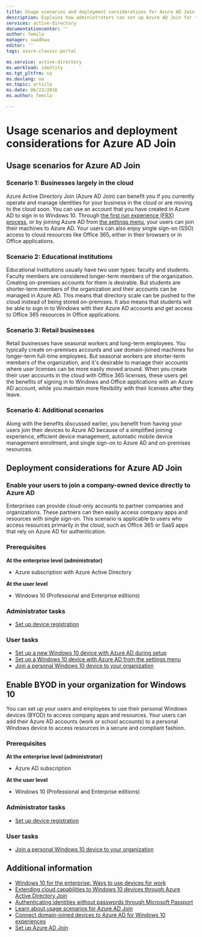 ```yaml
---
title: Usage scenarios and deployment considerations for Azure AD Join| Microsoft Azure
description: Explains how administrators can set up Azure AD Join for their end users (employees, students, other users). It also discusses the different real-world scenarios for using Azure AD Join.
services: active-directory
documentationcenter: ''
author: femila
manager: swadhwa
editor: ''
tags: azure-classic-portal

ms.service: active-directory
ms.workload: identity
ms.tgt_pltfrm: na
ms.devlang: na
ms.topic: article
ms.date: 06/23/2016
ms.author: femila

---
```

# Usage scenarios and deployment considerations for Azure AD Join
## Usage scenarios for Azure AD Join
### Scenario 1: Businesses largely in the cloud
Azure Active Directory Join (Azure AD Join) can benefit you if you currently operate and manage identities for your business in the cloud or are moving to the cloud soon. You can use an account that you have created in Azure AD to sign in to Windows 10. Through [the first run experience (FRX) process](active-directory-azureadjoin-user-frx.md), or by joining Azure AD from [the settings menu](active-directory-azureadjoin-user-upgrade.md), your users can join their machines to Azure AD.  Your users can also enjoy single sign-on (SSO) access to  cloud resources like Office 365, either in their browsers or in Office applications.

### Scenario 2: Educational institutions
Educational institutions usually have two user types: faculty and students. Faculty members are considered longer-term members of the organization. Creating on-premises accounts for them is desirable. But students are shorter-term members of the organization and  their accounts can be managed in Azure AD. This means that directory scale can be pushed to the cloud instead of being stored on-premises. It also means that students  will be able to sign in to Windows with their Azure AD accounts and get access to Office 365 resources in Office applications.

### Scenario 3: Retail businesses
Retail businesses have seasonal workers and long-term employees. You typically create on-premises accounts and use domain-joined machines for longer-term full-time employees. But seasonal workers are shorter-term members of the organization, and it's desirable to manage their accounts where user licenses can be more easily moved around. When you create their user accounts in the cloud with Office 365 licenses, these users get the benefits of signing in to Windows and Office applications with an Azure AD account, while you maintain more flexibility with their licenses after they leave.

### Scenario 4: Additional scenarios
Along with the benefits discussed earlier, you  benefit from having your users join their devices to Azure AD because of a simplified joining experience, efficient device management, automatic mobile device management enrollment, and single sign-on to Azure AD and on-premises resources.  

## Deployment considerations for Azure AD Join
### Enable your users to join a company-owned device directly to Azure AD
Enterprises can provide cloud-only accounts to partner companies and organizations. These partners can then easily access company apps and resources with single sign-on. This scenario is applicable to users who access resources primarily in the cloud, such as Office 365 or SaaS apps that rely on Azure AD for authentication.

### Prerequisites
**At the enterprise level (administrator)**

* Azure subscription with Azure Active Directory  

**At the user level**

* Windows 10 (Professional and Enterprise editions)

### Administrator tasks
* [Set up device registration](active-directory-azureadjoin-setup.md)

### User tasks
* [Set up a new Windows 10 device with Azure AD during setup](active-directory-azureadjoin-user-frx.md)
* [Set up a Windows 10 device with Azure AD from the settings menu](active-directory-azureadjoin-user-upgrade.md)
* [Join a personal Windows 10 device to your organization](active-directory-azureadjoin-personal-device.md)

## Enable BYOD in your organization for Windows 10
You can set up your users and employees to use their personal Windows devices (BYOD) to access company apps and resources. Your users can add their Azure AD accounts (work or school accounts) to a personal Windows device to access resources in a secure and compliant fashion.

### Prerequisites
**At the enterprise level (administrator)**

* Azure AD subscription

**At the user level**

* Windows 10 (Professional and Enterprise editions)

### Administrator tasks
* [Set up device registration](active-directory-azureadjoin-setup.md)

### User tasks
* [Join a personal Windows 10 device to your organization](active-directory-azureadjoin-personal-device.md)

## Additional information
* [Windows 10 for the enterprise: Ways to use devices for work](active-directory-azureadjoin-windows10-devices-overview.md)
* [Extending cloud capabilities to Windows 10 devices through Azure Active Directory Join](active-directory-azureadjoin-user-upgrade.md)
* [Authenticating identities without passwords through Microsoft Passport](active-directory-azureadjoin-passport.md)
* [Learn about usage scenarios for Azure AD Join](active-directory-azureadjoin-deployment-aadjoindirect.md)
* [Connect domain-joined devices to Azure AD for Windows 10 experiences](active-directory-azureadjoin-devices-group-policy.md)
* [Set up Azure AD Join](active-directory-azureadjoin-setup.md)

